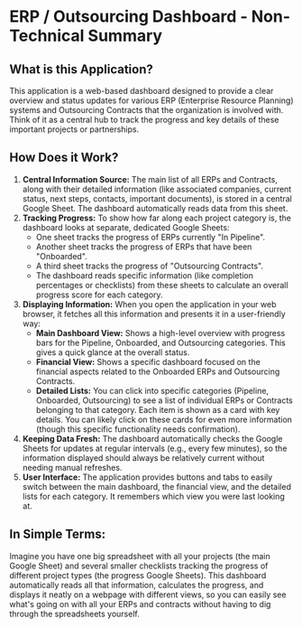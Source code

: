 # ERP / Outsourcing Dashboard - Non-Technical Summary

## What is this Application?

This application is a web-based dashboard designed to provide a clear overview and status updates for various ERP (Enterprise Resource Planning) systems and Outsourcing Contracts that the organization is involved with. Think of it as a central hub to track the progress and key details of these important projects or partnerships.

## How Does it Work?

1.  **Central Information Source:** The main list of all ERPs and Contracts, along with their detailed information (like associated companies, current status, next steps, contacts, important documents), is stored in a central Google Sheet. The dashboard automatically reads data from this sheet.
2.  **Tracking Progress:** To show how far along each project category is, the dashboard looks at separate, dedicated Google Sheets:
    *   One sheet tracks the progress of ERPs currently "In Pipeline".
    *   Another sheet tracks the progress of ERPs that have been "Onboarded".
    *   A third sheet tracks the progress of "Outsourcing Contracts".
    *   The dashboard reads specific information (like completion percentages or checklists) from these sheets to calculate an overall progress score for each category.
3.  **Displaying Information:** When you open the application in your web browser, it fetches all this information and presents it in a user-friendly way:
    *   **Main Dashboard View:** Shows a high-level overview with progress bars for the Pipeline, Onboarded, and Outsourcing categories. This gives a quick glance at the overall status.
    *   **Financial View:** Shows a specific dashboard focused on the financial aspects related to the Onboarded ERPs and Outsourcing Contracts.
    *   **Detailed Lists:** You can click into specific categories (Pipeline, Onboarded, Outsourcing) to see a list of individual ERPs or Contracts belonging to that category. Each item is shown as a card with key details. You can likely click on these cards for even more information (though this specific functionality needs confirmation).
4.  **Keeping Data Fresh:** The dashboard automatically checks the Google Sheets for updates at regular intervals (e.g., every few minutes), so the information displayed should always be relatively current without needing manual refreshes.
5.  **User Interface:** The application provides buttons and tabs to easily switch between the main dashboard, the financial view, and the detailed lists for each category. It remembers which view you were last looking at.

## In Simple Terms:

Imagine you have one big spreadsheet with all your projects (the main Google Sheet) and several smaller checklists tracking the progress of different project types (the progress Google Sheets). This dashboard automatically reads all that information, calculates the progress, and displays it neatly on a webpage with different views, so you can easily see what's going on with all your ERPs and contracts without having to dig through the spreadsheets yourself.
